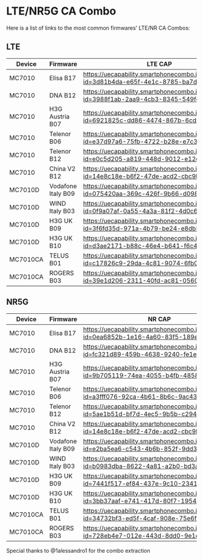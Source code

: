 # LTE/NR5G CA Combo
Here is a list of links to the most common firmwares' LTE/NR CA Combos:

## LTE
| Device   | Firmware           | LTE CAP                                                                               |
|----------|--------------------|---------------------------------------------------------------------------------------|
| MC7010   | Elisa B17          | https://uecapability.smartphonecombo.it/view/?id=3d81b4da-e65f-4e1c-8785-ba7d671851f1 |
| MC7010   | DNA B12            | https://uecapability.smartphonecombo.it/view/?id=3988f1ab-2aa9-4cb3-8345-549fc973f611 |
| MC7010   | H3G Austria B07    | https://uecapability.smartphonecombo.it/view/?id=6921825c-dd86-4474-867b-6cd24f3c5072 |
| MC7010   | Telenor B06        | https://uecapability.smartphonecombo.it/view/?id=e37d97a6-75fb-4722-b28e-e7c333cd11ac |
| MC7010   | Telenor B12        | https://uecapability.smartphonecombo.it/view/multi/?id=e0c5d205-a819-448d-9012-e12e221c265e |
| MC7010   | China V2 B12       | https://uecapability.smartphonecombo.it/view/multi/?id=14e8c18e-b6f2-47de-acd2-cbc9bae3e5db |
| MC7010D  | Vodafone Italy B09 | https://uecapability.smartphonecombo.it/view/?id=075420aa-369c-426f-9b66-d098421a2e67 |
| MC7010D  | WIND Italy B03     | https://uecapability.smartphonecombo.it/view/?id=0f9a07af-0a55-4a3a-81f2-4d0c65cfcb00 |
| MC7010D  | H3G UK B09         | https://uecapability.smartphonecombo.it/view/?id=3f6fd35d-971a-4b79-be24-e8db5c0e5ebe |
| MC7010D  | H3G UK B10         | https://uecapability.smartphonecombo.it/view/multi/?id=d3ae2171-b88c-46e4-b641-f6c4c47e3894 |
| MC7010CA | TELUS B01          | https://uecapability.smartphonecombo.it/view/?id=c17826c9-29da-4c81-9074-6fb078f122e9 |
| MC7010CA | ROGERS B03         | https://uecapability.smartphonecombo.it/view/multi/?id=39e1d206-2311-40fd-ac81-0560b04896e9 |

## NR5G
| Device   | Firmware           | NR CAP                                                                               |
|----------|--------------------|---------------------------------------------------------------------------------------|
| MC7010   | Elisa B17          | https://uecapability.smartphonecombo.it/view/?id=0ea6852b-1e16-4a60-83f5-189e3ee9b4cc |
| MC7010   | DNA B12            | https://uecapability.smartphonecombo.it/view/?id=fc321d89-459b-4638-9240-fe1e829f6d45 |
| MC7010   | H3G Austria B07    | https://uecapability.smartphonecombo.it/view/?id=9b705119-74ea-4055-b4fb-485846097e63 |
| MC7010   | Telenor B06        | https://uecapability.smartphonecombo.it/view/?id=a3fff076-92ca-4b61-8b6c-9ac43ed8901f |
| MC7010   | Telenor B12        | https://uecapability.smartphonecombo.it/view/multi/?id=5ae1b51d-bf7d-4ec5-9b5b-c29403069658 |
| MC7010   | China V2 B12       | https://uecapability.smartphonecombo.it/view/multi/?id=14e8c18e-b6f2-47de-acd2-cbc9bae3e5db |
| MC7010D  | Vodafone Italy B09 | https://uecapability.smartphonecombo.it/view/?id=e2ba5ea6-c543-4b6b-852f-9dd3036a1a20 |
| MC7010D  | WIND Italy B03     | https://uecapability.smartphonecombo.it/view/?id=b0983dba-8622-4a81-a2b0-bd3adee04735 |
| MC7010D  | H3G UK B09         | https://uecapability.smartphonecombo.it/view/?id=7441f517-ef84-437e-9c10-2341ff61b6fc |
| MC7010D  | H3G UK B10         | https://uecapability.smartphonecombo.it/view/multi/?id=3bb37aaf-e741-417d-80f7-1954c15c8d8a |
| MC7010CA | TELUS B01          | https://uecapability.smartphonecombo.it/view/?id=34732bf3-ed5f-4caf-908e-75e6f8af00bd |
| MC7010CA | ROGERS B03         | https://uecapability.smartphonecombo.it/view/multi/?id=728eb4e7-012e-443d-8dd0-9e1e8e5606a5 |

Special thanks to @1alessandro1 for the combo extraction
